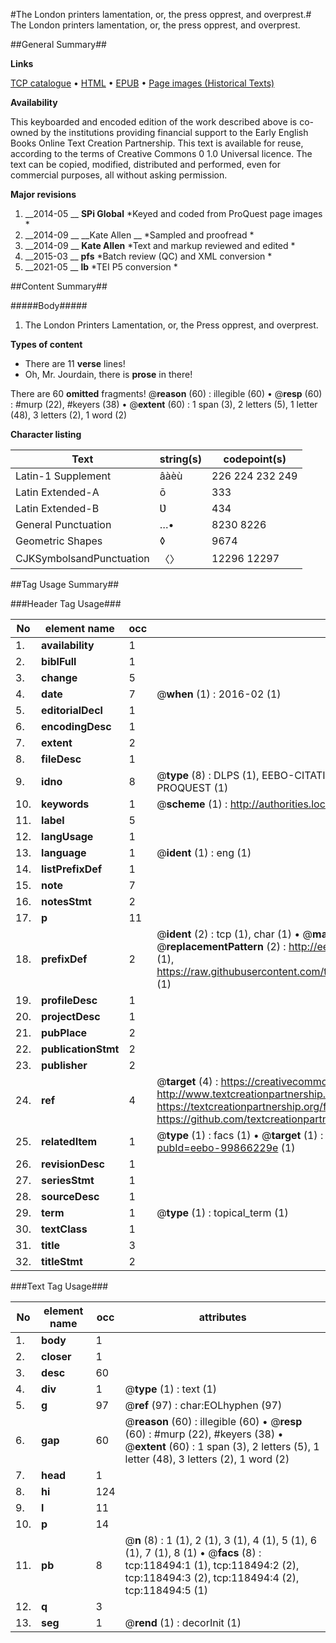 #The London printers lamentation, or, the press opprest, and overprest.#
The London printers lamentation, or, the press opprest, and overprest.

##General Summary##

**Links**

[TCP catalogue](http://www.ota.ox.ac.uk/tcp/)  • 
[HTML](http://tei.it.ox.ac.uk/tcp/Texts-HTML/free/A88/A88489.html)  • 
[EPUB](http://tei.it.ox.ac.uk/tcp/Texts-EPUB/free/A88/A88489.epub) • 
[Page images (Historical Texts)](https://historicaltexts.jisc.ac.uk/eebo-99866229e)

**Availability**

This keyboarded and encoded edition of the work described above is co-owned by the
    institutions providing financial support to the Early English Books Online Text Creation
    Partnership. This text is available for reuse, according to the terms of  Creative Commons 0 1.0 Universal
    licence. The text can be copied, modified, distributed and performed, even for commercial
    purposes, all without asking permission.

**Major revisions**

1. __2014-05 __ __SPi Global__ *Keyed and coded from ProQuest page images *
1. __2014-09 __ __Kate Allen __ *Sampled and proofread *
1. __2014-09 __ __Kate Allen__ *Text and markup reviewed and edited *
1. __2015-03 __ __pfs__ *Batch review (QC) and XML conversion *
1. __2021-05 __ __lb__ *TEI P5 conversion *

##Content Summary##

#####Body#####

1. The London Printers Lamentation, or, the Press opprest, and overprest.

**Types of content**

  * There are 11 **verse** lines!
  * Oh, Mr. Jourdain, there is **prose** in there!

There are 60 **omitted** fragments! 
 @__reason__ (60) : illegible (60)  •  @__resp__ (60) : #murp (22), #keyers (38)  •  @__extent__ (60) : 1 span (3), 2 letters (5), 1 letter (48), 3 letters (2), 1 word (2)

**Character listing**


|Text|string(s)|codepoint(s)|
|---|---|---|
|Latin-1 Supplement|âàèù|226 224 232 249|
|Latin Extended-A|ō|333|
|Latin Extended-B|Ʋ|434|
|General Punctuation|…•|8230 8226|
|Geometric Shapes|◊|9674|
|CJKSymbolsandPunctuation|〈〉|12296 12297|

##Tag Usage Summary##

###Header Tag Usage###

|No|element name|occ|attributes|
|---|---|---|---|
|1.|__availability__|1||
|2.|__biblFull__|1||
|3.|__change__|5||
|4.|__date__|7| @__when__ (1) : 2016-02 (1)|
|5.|__editorialDecl__|1||
|6.|__encodingDesc__|1||
|7.|__extent__|2||
|8.|__fileDesc__|1||
|9.|__idno__|8| @__type__ (8) : DLPS (1), EEBO-CITATION (1), VID (1), EEBO-PROQUEST (1), STC (3), PROQUEST (1)|
|10.|__keywords__|1| @__scheme__ (1) : http://authorities.loc.gov/ (1)|
|11.|__label__|5||
|12.|__langUsage__|1||
|13.|__language__|1| @__ident__ (1) : eng (1)|
|14.|__listPrefixDef__|1||
|15.|__note__|7||
|16.|__notesStmt__|2||
|17.|__p__|11||
|18.|__prefixDef__|2| @__ident__ (2) : tcp (1), char (1)  •  @__matchPattern__ (2) : ([0-9\-]+):([0-9IVX]+) (1), (.+) (1)  •  @__replacementPattern__ (2) : http://eebo.chadwyck.com/downloadtiff?vid=$1&page=$2 (1), https://raw.githubusercontent.com/textcreationpartnership/Texts/master/tcpchars.xml#$1 (1)|
|19.|__profileDesc__|1||
|20.|__projectDesc__|1||
|21.|__pubPlace__|2||
|22.|__publicationStmt__|2||
|23.|__publisher__|2||
|24.|__ref__|4| @__target__ (4) : https://creativecommons.org/publicdomain/zero/1.0/ (1), http://www.textcreationpartnership.org/docs/. (1), https://textcreationpartnership.org/faq/#faq05 (1), https://github.com/textcreationpartnership (1)|
|25.|__relatedItem__|1| @__type__ (1) : facs (1)  •  @__target__ (1) : https://data.historicaltexts.jisc.ac.uk/view?pubId=eebo-99866229e (1)|
|26.|__revisionDesc__|1||
|27.|__seriesStmt__|1||
|28.|__sourceDesc__|1||
|29.|__term__|1| @__type__ (1) : topical_term (1)|
|30.|__textClass__|1||
|31.|__title__|3||
|32.|__titleStmt__|2||


###Text Tag Usage###

|No|element name|occ|attributes|
|---|---|---|---|
|1.|__body__|1||
|2.|__closer__|1||
|3.|__desc__|60||
|4.|__div__|1| @__type__ (1) : text (1)|
|5.|__g__|97| @__ref__ (97) : char:EOLhyphen (97)|
|6.|__gap__|60| @__reason__ (60) : illegible (60)  •  @__resp__ (60) : #murp (22), #keyers (38)  •  @__extent__ (60) : 1 span (3), 2 letters (5), 1 letter (48), 3 letters (2), 1 word (2)|
|7.|__head__|1||
|8.|__hi__|124||
|9.|__l__|11||
|10.|__p__|14||
|11.|__pb__|8| @__n__ (8) : 1 (1), 2 (1), 3 (1), 4 (1), 5 (1), 6 (1), 7 (1), 8 (1)  •  @__facs__ (8) : tcp:118494:1 (1), tcp:118494:2 (2), tcp:118494:3 (2), tcp:118494:4 (2), tcp:118494:5 (1)|
|12.|__q__|3||
|13.|__seg__|1| @__rend__ (1) : decorInit (1)|
